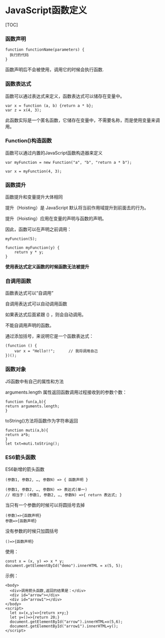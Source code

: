 # JavaScript函数定义



[TOC]

### 函数声明

```
function functionName(parameters) {
  执行的代码
}
```

函数声明后不会被使用，调用它的时候会执行函数.

### 函数表达式

函数可以通过表达式来定义，函数表达式可以储存在变量中。

```
var x = function (a, b) {return a * b};
var z = x(4, 3);
```

此函数实际是一个匿名函数，它储存在变量中，不需要名称，而是使用变量来调用。

### Function()构造函数

函数可以通过内置的JavaScript函数构造器来定义

```
var myFunction = new Function("a", "b", "return a * b");

var x = myFunction(4, 3);
```

### 函数提升

函数提升和变量提升大体相同

提升（Hoisting）是 JavaScript 默认将当前作用域提升到前面去的行为。

提升（Hoisting）应用在变量的声明与函数的声明。

因此，函数可以在声明之前调用：

```
myFunction(5);

function myFunction(y) {
    return y * y;
}
```

**使用表达式定义函数的时候函数无法被提升**

### 自调用函数

函数表达式可以“自调用”

自调用表达式可以自动调用函数

如果表达式后面紧跟 () ，则会自动调用。

不能自调用声明的函数。

通过添加括号，来说明它是一个函数表达式：

```
(function () {
    var x = "Hello!!";      // 我将调用自己
})();
```

### 	函数对象

JS函数中有自己的属性和方法

arguments.length 属性返回函数调用过程接收到的参数个数：

```
function fun(a,b){
return arguments.length;
}
```

toString()方法将函数作为字符串返回

```
function muti(a,b){
return a*b;
}
let txt=muti.toString();
```

### ES6箭头函数

ES6新增的箭头函数

```
(参数1, 参数2, …, 参数N) => { 函数声明 }

(参数1, 参数2, …, 参数N) => 表达式(单一)
// 相当于：(参数1, 参数2, …, 参数N) =>{ return 表达式; }
```

当只有一个参数的时候可以将圆括号去掉

```
(参数)=>{函数声明}
参数=>{函数声明}
```

没有参数的时候只加圆括号

```
()=>{函数声明}
```

使用：

```
const x = (x, y) => x * y;
document.getElementById("demo").innerHTML = x(5, 5);
```

示例：

```
<body>
  <div>调用箭头函数,返回的结果是：</div>
  <div id="arrow"></div>
  <div id="arrow1"></div>
</body>
<script>
  let x=(x,y)=>{return x+y;}
  let y=()=>{return 20;}
  document.getElementById("arrow").innerHTML=x(5,6);
  document.getElementById("arrow1").innerHTML=y();
</script>
```

